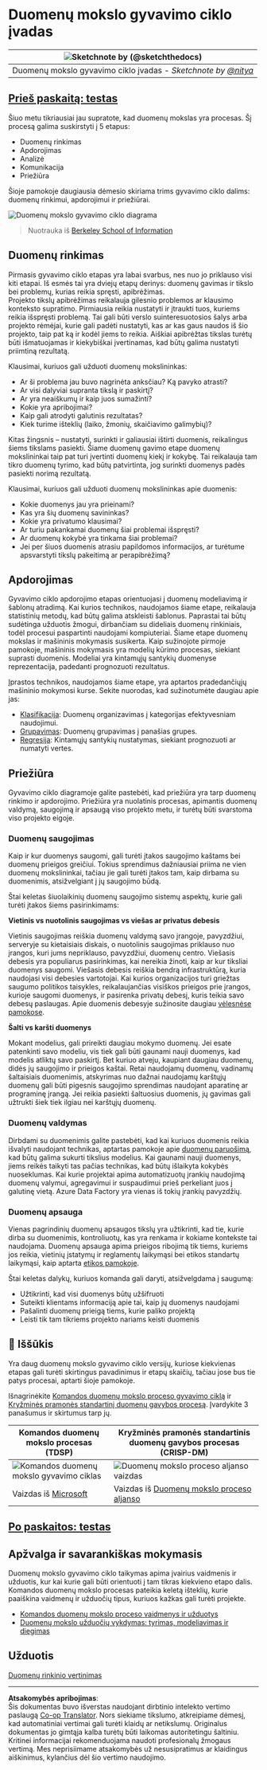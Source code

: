 <!--
CO_OP_TRANSLATOR_METADATA:
{
  "original_hash": "c368f8f2506fe56bca0f7be05c4eb71d",
  "translation_date": "2025-08-31T05:44:00+00:00",
  "source_file": "4-Data-Science-Lifecycle/14-Introduction/README.md",
  "language_code": "lt"
}
-->
# Duomenų mokslo gyvavimo ciklo įvadas

|![ Sketchnote by [(@sketchthedocs)](https://sketchthedocs.dev) ](../../sketchnotes/14-DataScience-Lifecycle.png)|
|:---:|
| Duomenų mokslo gyvavimo ciklo įvadas - _Sketchnote by [@nitya](https://twitter.com/nitya)_ |

## [Prieš paskaitą: testas](https://red-water-0103e7a0f.azurestaticapps.net/quiz/26)

Šiuo metu tikriausiai jau supratote, kad duomenų mokslas yra procesas. Šį procesą galima suskirstyti į 5 etapus:

- Duomenų rinkimas
- Apdorojimas
- Analizė
- Komunikacija
- Priežiūra

Šioje pamokoje daugiausia dėmesio skiriama trims gyvavimo ciklo dalims: duomenų rinkimui, apdorojimui ir priežiūrai.

![Duomenų mokslo gyvavimo ciklo diagrama](../../../../translated_images/data-science-lifecycle.a1e362637503c4fb0cd5e859d7552edcdb4aa629a279727008baa121f2d33f32.lt.jpg)
> Nuotrauka iš [Berkeley School of Information](https://ischoolonline.berkeley.edu/data-science/what-is-data-science/)

## Duomenų rinkimas

Pirmasis gyvavimo ciklo etapas yra labai svarbus, nes nuo jo priklauso visi kiti etapai. Iš esmės tai yra dviejų etapų derinys: duomenų gavimas ir tikslo bei problemų, kurias reikia spręsti, apibrėžimas.  
Projekto tikslų apibrėžimas reikalauja gilesnio problemos ar klausimo konteksto supratimo. Pirmiausia reikia nustatyti ir įtraukti tuos, kuriems reikia išspręsti problemą. Tai gali būti verslo suinteresuotosios šalys arba projekto rėmėjai, kurie gali padėti nustatyti, kas ar kas gaus naudos iš šio projekto, taip pat ką ir kodėl jiems to reikia. Aiškiai apibrėžtas tikslas turėtų būti išmatuojamas ir kiekybiškai įvertinamas, kad būtų galima nustatyti priimtiną rezultatą.

Klausimai, kuriuos gali užduoti duomenų mokslininkas:
- Ar ši problema jau buvo nagrinėta anksčiau? Ką pavyko atrasti?
- Ar visi dalyviai supranta tikslą ir paskirtį?
- Ar yra neaiškumų ir kaip juos sumažinti?
- Kokie yra apribojimai?
- Kaip gali atrodyti galutinis rezultatas?
- Kiek turime išteklių (laiko, žmonių, skaičiavimo galimybių)?

Kitas žingsnis – nustatyti, surinkti ir galiausiai ištirti duomenis, reikalingus šiems tikslams pasiekti. Šiame duomenų gavimo etape duomenų mokslininkai taip pat turi įvertinti duomenų kiekį ir kokybę. Tai reikalauja tam tikro duomenų tyrimo, kad būtų patvirtinta, jog surinkti duomenys padės pasiekti norimą rezultatą.

Klausimai, kuriuos gali užduoti duomenų mokslininkas apie duomenis:
- Kokie duomenys jau yra prieinami?
- Kas yra šių duomenų savininkas?
- Kokie yra privatumo klausimai?
- Ar turiu pakankamai duomenų šiai problemai išspręsti?
- Ar duomenų kokybė yra tinkama šiai problemai?
- Jei per šiuos duomenis atrasiu papildomos informacijos, ar turėtume apsvarstyti tikslų pakeitimą ar perapibrėžimą?

## Apdorojimas

Gyvavimo ciklo apdorojimo etapas orientuojasi į duomenų modeliavimą ir šablonų atradimą. Kai kurios technikos, naudojamos šiame etape, reikalauja statistinių metodų, kad būtų galima atskleisti šablonus. Paprastai tai būtų sudėtinga užduotis žmogui, dirbančiam su dideliais duomenų rinkiniais, todėl procesui paspartinti naudojami kompiuteriai. Šiame etape duomenų mokslas ir mašininis mokymasis susikerta. Kaip sužinojote pirmoje pamokoje, mašininis mokymasis yra modelių kūrimo procesas, siekiant suprasti duomenis. Modeliai yra kintamųjų santykių duomenyse reprezentacija, padedanti prognozuoti rezultatus.

Įprastos technikos, naudojamos šiame etape, yra aptartos pradedančiųjų mašininio mokymosi kurse. Sekite nuorodas, kad sužinotumėte daugiau apie jas:

- [Klasifikacija](https://github.com/microsoft/ML-For-Beginners/tree/main/4-Classification): Duomenų organizavimas į kategorijas efektyvesniam naudojimui.
- [Grupavimas](https://github.com/microsoft/ML-For-Beginners/tree/main/5-Clustering): Duomenų grupavimas į panašias grupes.
- [Regresija](https://github.com/microsoft/ML-For-Beginners/tree/main/2-Regression): Kintamųjų santykių nustatymas, siekiant prognozuoti ar numatyti vertes.

## Priežiūra

Gyvavimo ciklo diagramoje galite pastebėti, kad priežiūra yra tarp duomenų rinkimo ir apdorojimo. Priežiūra yra nuolatinis procesas, apimantis duomenų valdymą, saugojimą ir apsaugą viso projekto metu, ir turėtų būti svarstoma viso projekto eigoje.

### Duomenų saugojimas

Kaip ir kur duomenys saugomi, gali turėti įtakos saugojimo kaštams bei duomenų prieigos greičiui. Tokius sprendimus dažniausiai priima ne vien duomenų mokslininkai, tačiau jie gali turėti įtakos tam, kaip dirbama su duomenimis, atsižvelgiant į jų saugojimo būdą.

Štai keletas šiuolaikinių duomenų saugojimo sistemų aspektų, kurie gali turėti įtakos šiems pasirinkimams:

**Vietinis vs nuotolinis saugojimas vs viešas ar privatus debesis**

Vietinis saugojimas reiškia duomenų valdymą savo įrangoje, pavyzdžiui, serveryje su kietaisiais diskais, o nuotolinis saugojimas priklauso nuo įrangos, kuri jums nepriklauso, pavyzdžiui, duomenų centro. Viešasis debesis yra populiarus pasirinkimas, kai nereikia žinoti, kaip ar kur tiksliai duomenys saugomi. Viešasis debesis reiškia bendrą infrastruktūrą, kuria naudojasi visi debesies vartotojai. Kai kurios organizacijos turi griežtas saugumo politikos taisykles, reikalaujančias visiškos prieigos prie įrangos, kurioje saugomi duomenys, ir pasirenka privatų debesį, kuris teikia savo debesų paslaugas. Apie duomenis debesyje sužinosite daugiau [vėlesnėse pamokose](https://github.com/microsoft/Data-Science-For-Beginners/tree/main/5-Data-Science-In-Cloud).

**Šalti vs karšti duomenys**

Mokant modelius, gali prireikti daugiau mokymo duomenų. Jei esate patenkinti savo modeliu, vis tiek gali būti gaunami nauji duomenys, kad modelis atliktų savo paskirtį. Bet kuriuo atveju, kaupiant daugiau duomenų, didės jų saugojimo ir prieigos kaštai. Retai naudojamų duomenų, vadinamų šaltaisiais duomenimis, atskyrimas nuo dažnai naudojamų karštųjų duomenų gali būti pigesnis saugojimo sprendimas naudojant aparatinę ar programinę įrangą. Jei reikia pasiekti šaltuosius duomenis, jų gavimas gali užtrukti šiek tiek ilgiau nei karštųjų duomenų.

### Duomenų valdymas

Dirbdami su duomenimis galite pastebėti, kad kai kuriuos duomenis reikia išvalyti naudojant technikas, aptartas pamokoje apie [duomenų paruošimą](https://github.com/microsoft/Data-Science-For-Beginners/tree/main/2-Working-With-Data/08-data-preparation), kad būtų galima sukurti tikslius modelius. Kai gaunami nauji duomenys, jiems reikės taikyti tas pačias technikas, kad būtų išlaikyta kokybės nuoseklumas. Kai kurie projektai apima automatizuotų įrankių naudojimą duomenų valymui, agregavimui ir suspaudimui prieš perkeliant juos į galutinę vietą. Azure Data Factory yra vienas iš tokių įrankių pavyzdžių.

### Duomenų apsauga

Vienas pagrindinių duomenų apsaugos tikslų yra užtikrinti, kad tie, kurie dirba su duomenimis, kontroliuotų, kas yra renkama ir kokiame kontekste tai naudojama. Duomenų apsauga apima prieigos ribojimą tik tiems, kuriems jos reikia, vietinių įstatymų ir reglamentų laikymąsi bei etikos standartų laikymąsi, kaip aptarta [etikos pamokoje](https://github.com/microsoft/Data-Science-For-Beginners/tree/main/1-Introduction/02-ethics).

Štai keletas dalykų, kuriuos komanda gali daryti, atsižvelgdama į saugumą:
- Užtikrinti, kad visi duomenys būtų užšifruoti
- Suteikti klientams informaciją apie tai, kaip jų duomenys naudojami
- Pašalinti duomenų prieigą tiems, kurie paliko projektą
- Leisti tik tam tikriems projekto nariams keisti duomenis

## 🚀 Iššūkis

Yra daug duomenų mokslo gyvavimo ciklo versijų, kuriose kiekvienas etapas gali turėti skirtingus pavadinimus ir etapų skaičių, tačiau jose bus tie patys procesai, aptarti šioje pamokoje.

Išnagrinėkite [Komandos duomenų mokslo proceso gyvavimo ciklą](https://docs.microsoft.com/en-us/azure/architecture/data-science-process/lifecycle) ir [Kryžminės pramonės standartinį duomenų gavybos procesą](https://www.datascience-pm.com/crisp-dm-2/). Įvardykite 3 panašumus ir skirtumus tarp jų.

|Komandos duomenų mokslo procesas (TDSP)|Kryžminės pramonės standartinis duomenų gavybos procesas (CRISP-DM)|
|--|--|
|![Komandos duomenų mokslo gyvavimo ciklas](../../../../translated_images/tdsp-lifecycle2.e19029d598e2e73d5ef8a4b98837d688ec6044fe332c905d4dbb69eb6d5c1d96.lt.png) | ![Duomenų mokslo proceso aljanso vaizdas](../../../../translated_images/CRISP-DM.8bad2b4c66e62aa75278009e38e3e99902c73b0a6f63fd605a67c687a536698c.lt.png) |
| Vaizdas iš [Microsoft](https://docs.microsoft.comazure/architecture/data-science-process/lifecycle) | Vaizdas iš [Duomenų mokslo proceso aljanso](https://www.datascience-pm.com/crisp-dm-2/) |

## [Po paskaitos: testas](https://red-water-0103e7a0f.azurestaticapps.net/quiz/27)

## Apžvalga ir savarankiškas mokymasis

Duomenų mokslo gyvavimo ciklo taikymas apima įvairius vaidmenis ir užduotis, kur kai kurie gali būti orientuoti į tam tikras kiekvieno etapo dalis. Komandos duomenų mokslo procesas pateikia keletą išteklių, kurie paaiškina vaidmenų ir užduočių tipus, kuriuos kažkas gali turėti projekte.

* [Komandos duomenų mokslo proceso vaidmenys ir užduotys](https://docs.microsoft.com/en-us/azure/architecture/data-science-process/roles-tasks)
* [Duomenų mokslo užduočių vykdymas: tyrimas, modeliavimas ir diegimas](https://docs.microsoft.com/en-us/azure/architecture/data-science-process/execute-data-science-tasks)

## Užduotis

[Duomenų rinkinio vertinimas](assignment.md)

---

**Atsakomybės apribojimas**:  
Šis dokumentas buvo išverstas naudojant dirbtinio intelekto vertimo paslaugą [Co-op Translator](https://github.com/Azure/co-op-translator). Nors siekiame tikslumo, atkreipiame dėmesį, kad automatiniai vertimai gali turėti klaidų ar netikslumų. Originalus dokumentas jo gimtąja kalba turėtų būti laikomas autoritetingu šaltiniu. Kritinei informacijai rekomenduojama naudoti profesionalų žmogaus vertimą. Mes neprisiimame atsakomybės už nesusipratimus ar klaidingus aiškinimus, kylančius dėl šio vertimo naudojimo.